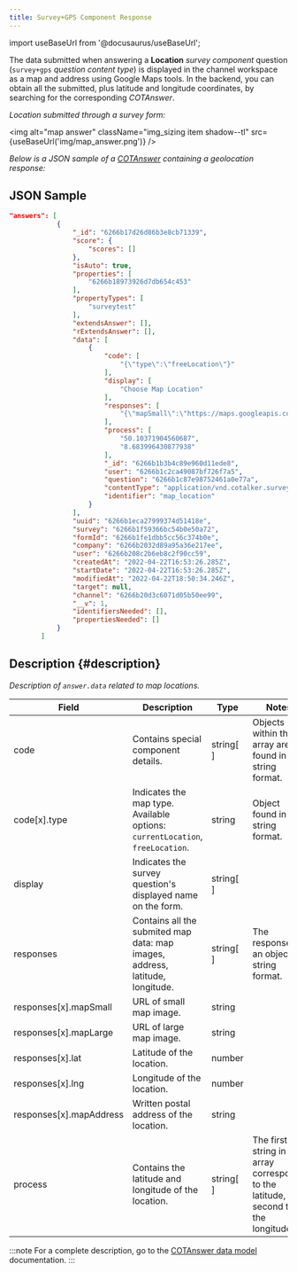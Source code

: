 ```yaml
---
title: Survey+GPS Component Response
---
```


import useBaseUrl from '@docusaurus/useBaseUrl'; 


The data submitted when answering a **Location** _survey component_ question (`survey+gps` _question content type_) is displayed in the channel workspace as a map and address using Google Maps tools. In the backend, you can obtain all the submitted, plus latitude and longitude coordinates, by searching for the corresponding _COTAnswer_.

_Location submitted through a survey form:_

<img alt="map answer" className="img_sizing item shadow--tl" src={useBaseUrl('img/map_answer.png')} />
<br/>


_Below is a JSON sample of a [COTAnswer](/docs/documentation/models/surveys/model_answers) containing a geolocation response:_

## JSON Sample

```json {16-30}
"answers": [
            {
                "_id": "6266b17d26d86b3e8cb71339",
                "score": {
                    "scores": []
                },
                "isAuto": true,
                "properties": [
                    "6266b18973926d7db654c453"
                ],
                "propertyTypes": [
                    "surveytest"
                ],
                "extendsAnswer": [],
                "rExtendsAnswer": [],
                "data": [
                    {
                        "code": [
                            "{\"type\":\"freeLocation\"}"
                        ],
                        "display": [
                            "Choose Map Location"
                        ],
                        "responses": [
                            "{\"mapSmall\":\"https://maps.googleapis.com/maps/api/staticmap?center=50.10371904560687,8.683996430877938&zoom=16&size=600x250&maptype=roadmap&markers=size:mid%7Ccolor:red%7C50.10371904560687,8.683996430877938\",\"mapLarge\":\"https://maps.googleapis.com/maps/api/staticmap?center=50.10371904560687,8.683996430877938&zoom=15&size=600x800&maptype=roadmap&markers=size:mid%7Ccolor:red%7C50.10371904560687,8.683996430877938\",\"lat\":50.10371904560687,\"lng\":8.683996430877938,\"mapAddress\":\"Danneckerstraße 22, 60594 Frankfurt am Main, Germany\"}"
                        ],
                        "process": [
                            "50.10371904560687",
                            "8.683996430877938"
                        ],
                        "_id": "6266b1b3b4c89e960d11ede8",
                        "user": "6266b1c2ca49087bf726f7a5",
                        "question": "6266b1c87e98752461a0e77a",
                        "contentType": "application/vnd.cotalker.survey+gps",
                        "identifier": "map_location"
                    }
                ],
                "uuid": "6266b1eca27999374d51418e",
                "survey": "6266b1f59366bc54b0e50a72",
                "formId": "6266b1fe1dbb5cc56c374b0e",
                "company": "6266b2032d89a95a36e217ee",
                "user": "6266b208c2b6eb8c2f90cc59",
                "createdAt": "2022-04-22T16:53:26.285Z",
                "startDate": "2022-04-22T16:53:26.285Z",
                "modifiedAt": "2022-04-22T18:50:34.246Z",
                "target": null,
                "channel": "6266b20d3c6071d05b50ee99",
                "__v": 1,
                "identifiersNeeded": [],
                "propertiesNeeded": []
            }
        ]
```

## Description {#description}

_Description of `answer.data` related to map locations._

Field | Description | Type | Notes
--- | --- | --- | ---
code | Contains special component details. | string[ ] | Objects within the array are found in string format.
code[x].type | Indicates the map type. Available options: `currentLocation`, `freeLocation`. | string | Object found in string format.
display | Indicates the survey question's displayed name on the form. | string[ ] |
responses | Contains all the submited map data: map images, address, latitude, longitude. | string[ ] | The response is an object in string format.
responses[x].mapSmall | URL of small map image. | string |
responses[x].mapLarge | URL of large map image. | string |
responses[x].lat | Latitude of the location. | number | 
responses[x].lng | Longitude of the location. | number |
responses[x].mapAddress | Written postal address of the location. | string |
process | Contains the latitude and longitude of the location. | string[ ] | The first string in the array corresponds to the latitude, the second to the longitude.

:::note
For a complete description, go to the [COTAnswer data model](/docs/documentation/models/surveys/model_answers) documentation.
:::
